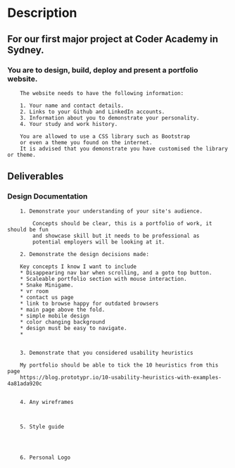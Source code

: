 # Description
## For our first major project at Coder Academy in Sydney.
### You are to design, build, deploy and present a portfolio website.
		The website needs to have the following information:

		1. Your name and contact details.
		2. Links to your Github and LinkedIn accounts.
		3. Information about you to demonstrate your personality.
		4. Your study and work history.

		You are allowed to use a CSS library such as Bootstrap
		or even a theme you found on the internet.
		It is advised that you demonstrate you have customised the library or theme.


## Deliverables

### Design Documentation
		1. Demonstrate your understanding of your site's audience.

			Concepts should be clear, this is a portfolio of work, it should be fun
			and showcase skill but it needs to be professional as
			potential employers will be looking at it.

		2. Demonstrate the design decisions made:

  		Key concepts I know I want to include
		* Disappearing nav bar when scrolling, and a goto top button.
		* Scaleable portfolio section with mouse interaction.
		* Snake Minigame.
		* vr room
		* contact us page
		* link to browse happy for outdated browsers  
		* main page above the fold.
		* simple mobile design
		* color changing background
		* design must be easy to navigate.
		*


		3. Demonstrate that you considered usability heuristics

		My portfolio should be able to tick the 10 heuristics from this page
		https://blog.prototypr.io/10-usability-heuristics-with-examples-4a81ada920c


		4. Any wireframes



		5. Style guide

		


		6. Personal Logo
